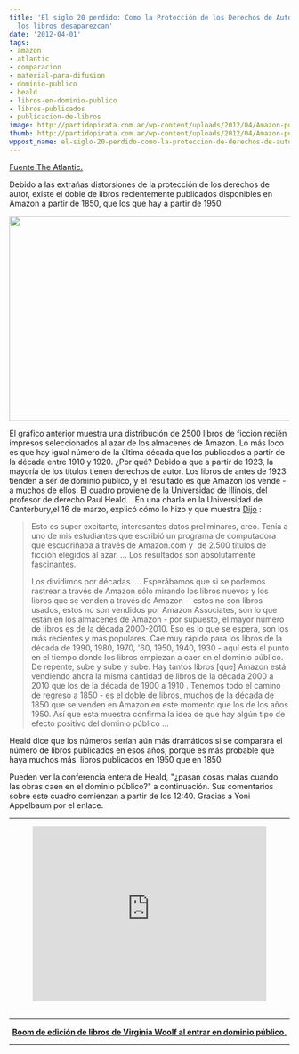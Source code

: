 ```yaml
---
title: 'El siglo 20 perdido: Como la Protección de los Derechos de Autor hace que
  los libros desaparezcan'
date: '2012-04-01'
tags:
- amazon
- atlantic
- comparacion
- material-para-difusion
- dominio-publico
- heald
- libros-en-dominio-publico
- libros-publicados
- publicacion-de-libros
image: http://partidopirata.com.ar/wp-content/uploads/2012/04/Amazon-pub-domain-thumb-615x368-83391.png
thumb: http://partidopirata.com.ar/wp-content/uploads/2012/04/Amazon-pub-domain-thumb-615x368-83391-150x150.png
wppost_name: el-siglo-20-perdido-como-la-proteccion-de-derechos-de-autor-hace-que-los-libros-desaparezcan
---
```


<a href="http://www.theatlantic.com/technology/archive/2012/03/the-missing-20th-century-how-copyright-protection-makes-books-vanish/255282/#.T3dP4kT9WRc.twitter" target="_blank">Fuente The Atlantic.</a>

Debido a las extrañas distorsiones de la protección de los derechos de autor, existe el doble de libros recientemente publicados disponibles en Amazon a partir de 1850, que los que hay a partir de 1950.

<a href="http://partidopirata.com.ar/wp-content/uploads/2012/04/Amazon-pub-domain-thumb-615x368-83391.png"><img class="aligncenter size-full wp-image-3720" title="Publicación de libros en Amazon" src="http://partidopirata.com.ar/wp-content/uploads/2012/04/Amazon-pub-domain-thumb-615x368-83391.png" alt="" width="615" height="368" /></a>

El gráfico anterior muestra una distribución de 2500 libros de ficción recién impresos seleccionados al azar de los almacenes de Amazon. Lo más loco es que hay igual número de la última década que los publicados a partir de la década entre 1910 y 1920. ¿Por qué? Debido a que a partir de 1923, la mayoría de los títulos tienen derechos de autor. Los libros de antes de 1923 tienden a ser de dominio público, y el resultado es que Amazon los vende -a muchos de ellos. El cuadro proviene de la Universidad de Illinois, del profesor de derecho Paul Heald. . En una charla en la Universidad de Canterbury,el 16 de marzo, explicó cómo lo hizo y que muestra <a href="http://www.youtube.com/watch?v=-DpfZcftI00&amp;feature=player_embedded#%21">Dijo</a> :
<blockquote>Esto es super excitante, interesantes datos preliminares, creo. Tenía a uno de mis estudiantes que escribió un programa de computadora que escudriñaba a través de Amazon.com y  de 2.500 títulos de ficción elegidos al azar. ... Los resultados son absolutamente fascinantes.

Los dividimos por décadas. ... Esperábamos que si se podemos rastrear a través de Amazon sólo mirando los libros nuevos y los libros que se venden a través de Amazon -  estos no son libros usados, estos no son vendidos por Amazon Associates, son lo que están en los almacenes de Amazon - por supuesto, el mayor número de libros es de la década 2000-2010. Eso es lo que se espera, son los más recientes y más populares. Cae muy rápido para los libros de la década de 1990, 1980, 1970, '60, 1950, 1940, 1930 - aquí está el punto en el tiempo donde los libros empiezan a caer en el dominio público. De repente, sube y sube y sube. Hay tantos libros [que] Amazon está vendiendo ahora la misma cantidad de libros de la década 2000 a 2010 que los de la década de 1900 a 1910 . Tenemos todo el camino de regreso a 1850 - es el doble de libros, muchos de la década de 1850 que se venden en Amazon en este momento que los de los años 1950. Así que esta muestra confirma la idea de que hay algún tipo de efecto positivo del dominio público ...</blockquote>
Heald dice que los números serían aún más dramáticos si se comparara el número de libros publicados en esos años, porque es más probable que haya muchos más  libros publicados en 1950 que en 1850.

Pueden ver la conferencia entera de Heald, "¿pasan cosas malas cuando las obras caen en el dominio público?" a continuación. Sus comentarios sobre este cuadro comienzan a partir de los 12:40. Gracias a Yoni Appelbaum por el enlace.

<hr />

<center>
<iframe src="http://www.youtube.com/embed/-DpfZcftI00" frameborder="0" width="420" height="315"></iframe></center>&nbsp;

<hr />
<p style="text-align: center;"><strong><a href="http://partidopirata.com.ar/3733/quien-le-teme-al-dominio-publico-boom-de-edicion-de-los-libros-de-virginia-woolf-al-entrar-en-dominio-publico">Boom de edición de libros de Virginia Woolf al entrar en dominio público.</a></strong></p>


<hr />
